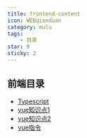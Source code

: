 ```yaml
---
title: frontend-content
icon: WEBqianduan
category: mulu
tags:
    - 目录
star: 9
sticky: 2
---
```


## 前端目录

- [Typescript](Typescript.md)
- [vue知识点1](vue知识点.md)
- [vue知识点2](常见的问题.md)
- [vue指令](指令.md)
